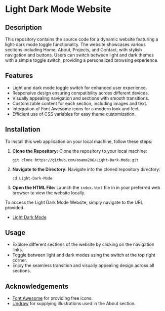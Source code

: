 # Light Dark Mode Website

## Description

This repository contains the source code for a dynamic website featuring a light-dark mode toggle functionality. The website showcases various sections including Home, About, Projects, and Contact, with stylish navigation and buttons. Users can switch between light and dark themes with a simple toggle switch, providing a personalized browsing experience.

## Features

- Light and dark mode toggle switch for enhanced user experience.
- Responsive design ensuring compatibility across different devices.
- Visually appealing navigation and sections with smooth transitions.
- Customizable content for each section, including images and text.
- Integration of Font Awesome icons for a modern look and feel.
- Efficient use of CSS variables for easy theme customization.

## Installation

To Install this web application on your local machine, follow these steps:

1. **Clone the Repository:**
  Clone the repository to your local machine:

   ```
   git clone https://github.com/osama206/Light-Dark-Mode.git
   ```

2. **Navigate to the Directory:**
   Navigate into the cloned repository directory:
   
   ```
   cd Light-Dark-Mode
   ```
   
3. **Open the HTML File:**
   Launch the `index.html` file in in your preferred web browser to view the website locally.

To access the Light Dark Mode Website, simply navigate to the URL provided.
- [Light Dark Mode](https://osama206.github.io/Light-Dark-Mode/)

## Usage

- Explore different sections of the website by clicking on the navigation links.
- Toggle between light and dark modes using the switch at the top right corner.
- Enjoy the seamless transition and visually appealing design across all sections.

## Acknowledgements

- [Font Awesome](https://fontawesome.com/) for providing free icons.
- [Undraw](https://undraw.co/) for supplying illustrations used in the About section.
